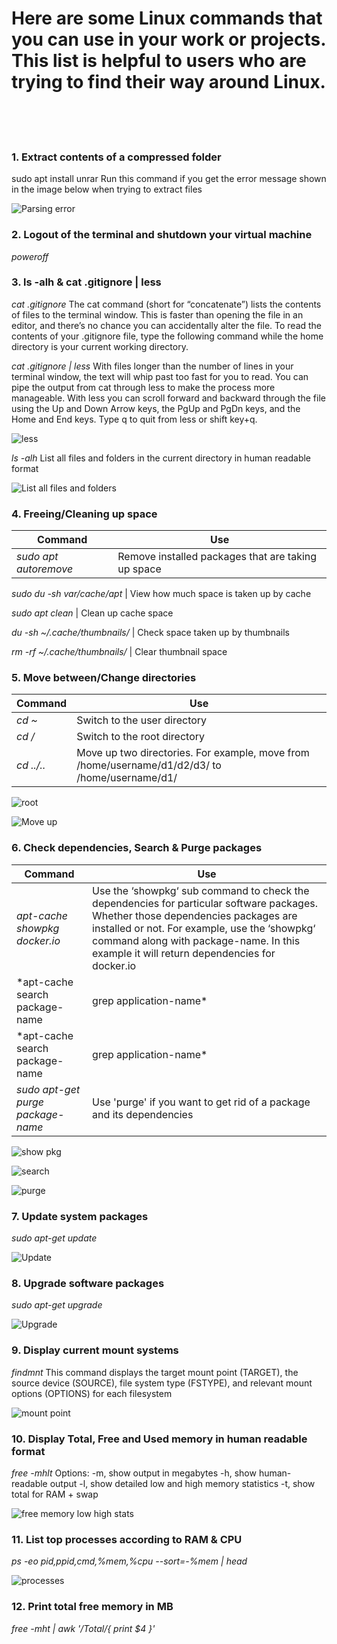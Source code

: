 # Here are some Linux commands that you can use in your work or projects. This list is helpful to users who are trying to find their way around Linux.   
 
### 1. Extract contents of a compressed folder
sudo apt install unrar
Run this command if you get the error message shown in the image below when trying to extract files

![Parsing error](https://github.com/kipkitur/Important-Linux-Commands/blob/master/Images/1.png)

### 2. Logout of the terminal and shutdown your virtual machine
*poweroff*


### 3. ls -alh & cat .gitignore | less

*cat .gitignore* 
The cat command (short for “concatenate”) lists the contents of files to the terminal window. This is faster than opening the file in an editor, and there’s no chance you can accidentally alter the file. To read the contents of your .gitignore file, type the following command while the home directory is your current working directory.

*cat .gitignore | less*
With files longer than the number of lines in your terminal window, the text will whip past too fast for you to read. You can pipe the output from cat through less to make the process more manageable. With less you can scroll forward and backward through the file using the Up and Down Arrow keys, the PgUp and PgDn keys, and the Home and End keys. Type q to quit from less or shift key+q.

![less](https://github.com/kipkitur/Important-Linux-Commands/blob/master/Images/3-1.png)

*ls -alh*
List all files and folders in the current directory in human readable format

![List all files and folders](https://github.com/kipkitur/Important-Linux-Commands/blob/master/Images/3-2.png)

### 4. Freeing/Cleaning up space

Command | Use
------------ | -------------
*sudo apt autoremove* | Remove installed packages that are taking up space

*sudo du -sh var/cache/apt* | View how much space is taken up by cache

*sudo apt clean* | Clean up cache space

*du -sh ~/.cache/thumbnails/* | Check space taken up by thumbnails

*rm -rf ~/.cache/thumbnails/* | Clear thumbnail space
 
### 5. Move between/Change directories

Command | Use
------------ | -------------
*cd ~* | Switch to the user directory
*cd /* | Switch to the root directory
*cd ../..* | Move up two directories. For example, move from /home/username/d1/d2/d3/ to /home/username/d1/

![root](hhttps://github.com/kipkitur/Important-Linux-Commands/blob/master/Images/5-1.png)

![Move up](https://github.com/kipkitur/Important-Linux-Commands/blob/master/Images/5-2.png)

### 6. Check dependencies, Search & Purge packages

Command | Use
------------ | -------------
*apt-cache showpkg docker.io* | Use the ‘showpkg‘ sub command to check the dependencies for particular software packages. Whether those dependencies packages are installed or not. For example, use the ‘showpkg‘ command along with package-name. In this example it will return dependencies for docker.io
*apt-cache search package-name | grep application-name* | Use the ‘search’ command to check certain applications bundled with a package you have installed
*apt-cache search package-name | grep application-name* | Use the ‘search’ command to check certain applications bundled with a package you have installed
*sudo apt-get purge package-name* | Use 'purge' if you want to get rid of a package and its dependencies


![show pkg](https://github.com/kipkitur/Important-Linux-Commands/blob/master/Images/6-1.png)

![search](https://github.com/kipkitur/Important-Linux-Commands/blob/master/Images/6-2.png)

![purge](https://github.com/kipkitur/Important-Linux-Commands/blob/master/Images/6-3.png)

### 7. Update system packages
*sudo apt-get update*

![Update](https://github.com/kipkitur/Important-Linux-Commands/blob/master/Images/7.png)

### 8. Upgrade software packages
*sudo apt-get upgrade*

![Upgrade](https://github.com/kipkitur/Important-Linux-Commands/blob/master/Images/8.png)

### 9. Display current mount systems
*findmnt* 
This command displays the target mount point (TARGET), the source device (SOURCE), file system type (FSTYPE), and relevant mount options (OPTIONS) for each filesystem

![mount point](https://github.com/kipkitur/Important-Linux-Commands/blob/master/Images/9.png)

### 10. Display Total, Free and Used memory in human readable format
*free -mhlt*
Options:
-m, show output in megabytes
-h, show human-readable output
-l, show detailed low and high memory statistics
-t, show total for RAM + swap

![free memory low high stats](https://github.com/kipkitur/Important-Linux-Commands/blob/master/Images/10-2.png)

### 11. List top processes according to RAM & CPU
*ps -eo pid,ppid,cmd,%mem,%cpu --sort=-%mem | head*

![processes](https://github.com/kipkitur/Important-Linux-Commands/blob/master/Images/11.png)

### 12. Print total free memory in MB
*free -mht | awk '/Total/{ print $4 }'*
 

